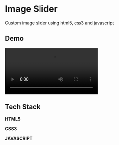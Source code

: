 
# Image Slider

Custom image slider using html5, css3 and javascript


## Demo

![Demo](https://github.com/krishnasonune/Image-Slider/blob/master/clip/demo.mkv)


## Tech Stack

**HTML5**

**CSS3**

**JAVASCRIPT**
